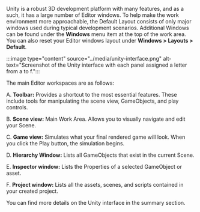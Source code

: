 Unity is a robust 3D development platform with many features, and as a such, it has a large number of Editor windows. To help make the work environment more approachable, the Default Layout consists of only major windows used during typical development scenarios.  Additional Windows can be found under the **Windows** menu item at the top of the work area. You can also reset your Editor windows layout under **Windows > Layouts > Default**.

:::image type="content" source="../media/unity-interface.png" alt-text="Screenshot of the Unity interface with each panel assigned a letter from a to f.":::

The main Editor workspaces are as follows:

A. **Toolbar:** Provides a shortcut to the most essential features. These include tools for manipulating the scene view, GameObjects, and play controls.

B. **Scene view:** Main Work Area. Allows you to visually navigate and edit your Scene.

C. **Game view:** Simulates what your final rendered game will look. When you click the Play button, the simulation begins.

D. **Hierarchy Window:** Lists all GameObjects that exist in the current Scene.

E. **Inspector window:** Lists the Properties of a selected GameObject or asset.

F. **Project window:** Lists all the assets, scenes, and scripts contained in your created project.

You can find more details on the Unity interface in the summary section.